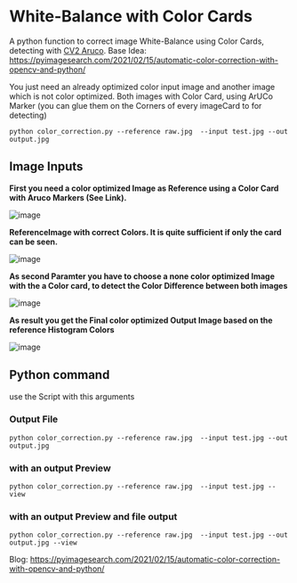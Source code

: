 # White-Balance with Color Cards 
A python function to correct image White-Balance using Color Cards, detecting with [CV2 Aruco](https://docs.opencv.org/4.x/d5/dae/tutorial_aruco_detection.html).
Base Idea: https://pyimagesearch.com/2021/02/15/automatic-color-correction-with-opencv-and-python/

You just need an already optimized color input image and another image which is not color optimized. Both images with Color Card, using ArUCo Marker (you can glue them on the Corners of every imageCard to for detecting)

`python color_correction.py --reference raw.jpg  --input test.jpg --out output.jpg`

## Image Inputs

**First you need a color optimized Image as Reference using a Color Card with Aruco Markers (See Link).**

![image](https://user-images.githubusercontent.com/67874406/187918735-78967b36-ce77-47cc-8a17-773ea856d988.png)

**ReferenceImage with correct Colors. It is quite sufficient if only the card can be seen.**

![image](https://user-images.githubusercontent.com/67874406/187906176-23303477-0dd7-4ef8-ae05-1e36f3e82de7.png)


 **As second Paramter you have to choose a none color optimized Image with the a Color card, to detect the Color Difference between both images**

![image](https://user-images.githubusercontent.com/67874406/187906327-8a42dcf2-c312-4ce7-b336-6f8d4f310788.png)

**As result you get the Final color optimized Output Image based on the reference Histogram Colors**

![image](https://user-images.githubusercontent.com/67874406/187906458-244286b9-70c5-4b6f-8f35-bdee9908573a.png)


## Python command

use the Script with this arguments

### **Output File**
`python color_correction.py --reference raw.jpg  --input test.jpg --out output.jpg`

### **with an output Preview**
`python color_correction.py --reference raw.jpg  --input test.jpg --view`

### **with an output Preview and file output**
`python color_correction.py --reference raw.jpg  --input test.jpg --out output.jpg --view`


Blog: https://pyimagesearch.com/2021/02/15/automatic-color-correction-with-opencv-and-python/
